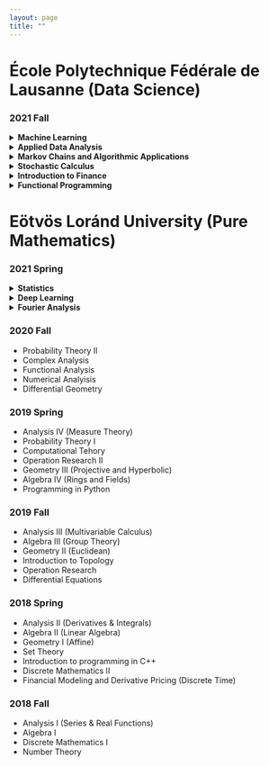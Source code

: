 ```yaml
---
layout: page
title: ""
---
```


# École Polytechnique Fédérale de Lausanne (Data Science)


### 2021 Fall

<details markdown="1">
  <summary><strong> Machine Learning </strong></summary>
  
 Resources: 
  - <a href="https://github.com/epfml/ML_course">Course Github</a>
  - Kevin P. Murphy: Machine Learning: A Probabilistic Perspective
 
 Content:
 - Basic regression and classification concepts and methods: Linear models, overfitting, linear regression, Ridge regression, logistic regression, k-NN, SVMs and    kernel methods
 - Fundamental concepts: cost-functions and optimization, cross-validation and bias-variance trade-off, curse of dimensionality.
 - Neural Networks: Representation power, backpropagation, activation functions, CNN, regularization, data augmentation, dropout
 - Unsupervised learning: k-means clustering, gaussian mixture models and the EM algorithm. Basics of self-supervised learning
 - Dimensionality reduction: PCA and matrix factorization, word embeddings
 - Advanced methods: Adversarial learning, Generative adversarial networks
</details>

<details markdown="1">
  <summary><strong> Applied Data Analysis</strong></summary>
  
  Resources:
  - <a href="https://dlab.epfl.ch/teaching/fall2021/cs401/"> Course Page </a>

  Content:
   - Data wrangling
      1. Data acqusition (scraping, crawling, parsing, etc.)
      2. Data manipulation, array programming, dataframes
      3. The many sources of data problems (and how to fix them): missing data, incorrect data, inconsistent representations
      4. Data quality testing with crowdsourcing
   - Data interpretation
      1. Statistics in practice (distribution fitting, statistical significance, etc.)
      2. Working with "found data" (design of observational studies, regression analysis)
      3. Machine learning in practice (supervised and unsupervised, feature engineering, more data vs. advanced algorithms, curse of dimensionality, etc.)
      4. Text mining: vector space model, topic models, word embedding
      5. Social network analysis (influencers, community detection, etc.)
 - Data visualization
      1. Introduction to different plot types (1, 2, and 3 variables), layout best practices, network and geographical data
      2. Visualization to diagnose data problems, scaling visualization to large datasets, visualizing uncertain data
 - Reporting
      1. Results reporting, infographics
      2. How to publish reproducible results
</details>

<details>
  <summary>  
   <strong>
   Markov Chains and Algorithmic Applications
   </strong>
 </summary>
  
  Content:
  
  Markov chains:
  - basic properties: irreducibility, periodicity, recurrence/transience, stationary and limiting distributions
  - ergodic theorem: coupling method
  - detailed balance
  - convergence rate to the equilibrium, spectral gap, mixing times
  - cutoff phenomenon
  
  Sampling:
  - classical methods, importance and rejection sampling
  - Markov Chain Monte Carlo methods, Metropolis-Hastings algorithm, Glauber dynamics, Gibbs sampling
  - applications: function minimization, coloring problem, satisfiability problems, Ising models
  - coupling from the past and exact simulation
</details>

<details>
  <summary>  
   <strong>
   Stochastic Calculus
   </strong>
 </summary>
  
  Resources:
  - S.E. Shreve, Stochastic Calculus for Finance I: The Binomial Asset Pricing Model 
  - S.E. Shreve, Stochastic Calculus for Finance II: Continuous-Time Models
  
  Content:
   - Random variables, characteristic functions, limit theorems
   - Markov processes
   - Kalman filter
   - Ito calculus, Brownian Motion
   - Stochastic differential equations, BS equations
   - Feynman-Kac theorem on the stochastic representation of solutions to partial differential equations
   - Martingale representation
   - Girsanov theorem
   - Optimal stochastic control, HJB equation
   - Numerical simulation
  
  
</details>

<details>
  <summary>  
   <strong>
   Introduction to Finance
   </strong>
 </summary>
  
  Resources:
  -  Corporate Finance, 2nd edition (Berk & DeMarzo)
  
  Content:
  - Introduction to finance
  - Arbitrage, discounting, and the term structure of interest rates
  - Introduction to the valuation of bonds and stocks
  - Risk and return
  - Capital Budgeting
  - Capital Structure Decisions
  - Financial derivatives
</details>

<details>
  <summary>  
   <strong>
   Functional Programming
   </strong>
 </summary>
  
  Resources:
  - Programming in Scala (Third Edition) / Odersky
  - <a href="https://www.coursera.org/learn/scala-functional-programming?specialization=scala"> Odersky's Coursera Course</a>
  
  Content:
   - Introduction to programming in Scala
   - Functions and Evaluation
   - Higher-Order Functions
   - Data and Abstraction
   - Types and pattern matching
   - Lists
   - Collections
   - Lazy evaluation
   - For expressions, generators and monads
   - Functions and State
   - Lambda calculus 
   - Interpreting Functional Languages
</details>


# Eötvös Loránd University (Pure Mathematics)

### 2021 Spring
<details>
  <summary>  
   <strong>
      Statistics
   </strong>
 </summary>
</details>

<details>
  <summary>  
   <strong>
    Deep Learning
   </strong>
 </summary>
</details>

<details>
  <summary>  
   <strong>
   Fourier Analysis
   </strong>
 </summary>
</details>
 
### 2020 Fall

 - Probability Theory II
 - Complex Analysis
 - Functional Analysis
 - Numerical Analyisis
 - Differential Geometry

### 2019 Spring
 - Analysis IV (Measure Theory)
 - Probability Theory I
 - Computational Tehory
 - Operation Research II
 - Geometry III (Projective and Hyperbolic)
 - Algebra IV (Rings and Fields)
 - Programming in Python

### 2019 Fall

 - Analysis III (Multivariable Calculus)
 - Algebra III (Group Theory)
 - Geometry II (Euclidean)
 - Introduction to Topology
 - Operation Research
 - Differential Equations

### 2018 Spring

 - Analysis II (Derivatives & Integrals)
 - Algebra II (Linear Algebra)
 - Geometry I (Affine)
 - Set Theory
 - Introduction to programming in C++
 - Discrete Mathematics II
 - Financial Modeling and Derivative Pricing (Discrete Time)

### 2018 Fall

 - Analysis I (Series & Real Functions)
 - Algebra I
 - Discrete Mathematics I
 - Number Theory

